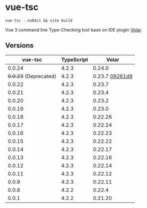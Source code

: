 # vue-tsc

`vue-tsc --noEmit && vite build`

Vue 3 command line Type-Checking tool base on IDE plugin [Volar](https://github.com/johnsoncodehk/volar).

## Versions

| vue-tsc                 | TypeScript | Volar                                                                                                    |
|-------------------------|------------|----------------------------------------------------------------------------------------------------------|
| 0.0.24                  | 4.2.3      | 0.24.0                                                                                                   |
| ~~0.0.23~~ (Deprecated) | 4.2.3      | 0.23.7 [09261d9](https://github.com/johnsoncodehk/volar/commit/09261d9c8c8beb720fe1f8ea807297802406ff05) |
| 0.0.22                  | 4.2.3      | 0.23.7                                                                                                   |
| 0.0.21                  | 4.2.3      | 0.23.4                                                                                                   |
| 0.0.20                  | 4.2.3      | 0.23.2                                                                                                   |
| 0.0.19                  | 4.2.3      | 0.23.0                                                                                                   |
| 0.0.18                  | 4.2.3      | 0.22.26                                                                                                  |
| 0.0.17                  | 4.2.3      | 0.22.24                                                                                                  |
| 0.0.16                  | 4.2.3      | 0.22.23                                                                                                  |
| 0.0.15                  | 4.2.3      | 0.22.22                                                                                                  |
| 0.0.14                  | 4.2.3      | 0.22.17                                                                                                  |
| 0.0.13                  | 4.2.3      | 0.22.16                                                                                                  |
| 0.0.12                  | 4.2.3      | 0.22.14                                                                                                  |
| 0.0.11                  | 4.2.3      | 0.22.12                                                                                                  |
| 0.0.9                   | 4.2.3      | 0.22.11                                                                                                  |
| 0.0.8                   | 4.2.2      | 0.22.4                                                                                                   |
| 0.0.1                   | 4.2.2      | 0.21.20                                                                                                  |
